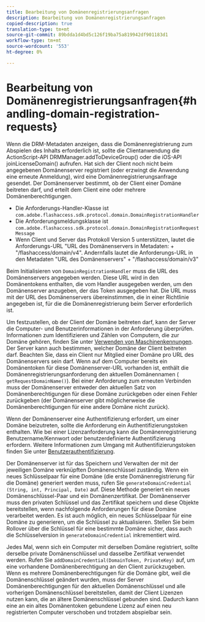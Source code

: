 ```yaml
---
title: Bearbeitung von Domänenregistrierungsanfragen
description: Bearbeitung von Domänenregistrierungsanfragen
copied-description: true
translation-type: tm+mt
source-git-commit: 89bdda1d4bd5c126f19ba75a819942df901183d1
workflow-type: tm+mt
source-wordcount: '553'
ht-degree: 0%

---
```



# Bearbeitung von Domänenregistrierungsanfragen{#handling-domain-registration-requests}

Wenn die DRM-Metadaten anzeigen, dass die Domänenregistrierung zum Abspielen des Inhalts erforderlich ist, sollte die Clientanwendung die ActionScript-API DRMManager.addToDeviceGroup() oder die iOS-API joinLicenseDomain() aufrufen. Hat sich der Client noch nicht beim angegebenen Domänenserver registriert (oder erzwingt die Anwendung eine erneute Anmeldung), wird eine Domänenregistrierungsanfrage gesendet. Der Domänenserver bestimmt, ob der Client einer Domäne beitreten darf, und erteilt dem Client eine oder mehrere Domänenberechtigungen.

* Die Anforderungs-Handler-Klasse ist `com.adobe.flashaccess.sdk.protocol.domain.DomainRegistrationHandler`
* Die Anforderungsmeldungsklasse ist `com.adobe.flashaccess.sdk.protocol.domain.DomainRegistrationRequestMessage`
* Wenn Client und Server das Protokoll Version 5 unterstützen, lautet die Anforderungs-URL &quot;URL des Domänenservers in Metadaten: + &quot;/flashaccess/domain/v4&quot;. Andernfalls lautet die Anforderungs-URL in den Metadaten &quot;URL des Domänenservers&quot; + &quot;/flashaccess/domain/v3&quot;

Beim Initialisieren von `DomainRegistrationHandler` muss die URL des Domänenservers angegeben werden. Diese URL wird in den Domänentokens enthalten, die vom Handler ausgegeben werden, um den Domänenserver anzugeben, der das Token ausgegeben hat. Die URL muss mit der URL des Domänenservers übereinstimmen, die in einer Richtlinie angegeben ist, für die die Domänenregistrierung beim Server erforderlich ist.

Um festzustellen, ob der Client der Domäne beitreten darf, kann der Server die Computer- und Benutzerinformationen in der Anforderung überprüfen. Informationen zum Identifizieren und Zählen von Computern, die zur Domäne gehören, finden Sie unter [Verwenden von Maschinenkennungen](../../aaxs-protecting-content/content-implementing-the-license-server/content-processing-aaxs-requests/content-using-machine-ids.md). Der Server kann auch bestimmen, welcher Domäne der Client beitreten darf. Beachten Sie, dass ein Client nur Mitglied einer Domäne pro URL des Domänenservers sein darf. Wenn auf dem Computer bereits ein Domänentoken für diese Domänenserver-URL vorhanden ist, enthält die Domänenregistrierungsanforderung den aktuellen Domänennamen ( `getRequestDomainName()`). Bei einer Anforderung zum erneuten Verbinden muss der Domänenserver entweder den aktuellen Satz von Domänenberechtigungen für diese Domäne zurückgeben oder einen Fehler zurückgeben (der Domänenserver gibt möglicherweise die Domänenberechtigungen für eine andere Domäne nicht zurück).

Wenn der Domänenserver eine Authentifizierung erfordert, um einer Domäne beizutreten, sollte die Anforderung ein Authentifizierungstoken enthalten. Wie bei einer Lizenzanforderung kann die Domänenregistrierung Benutzername/Kennwort oder benutzerdefinierte Authentifizierung erfordern. Weitere Informationen zum Umgang mit Authentifizierungstoken finden Sie unter [Benutzerauthentifizierung](../../aaxs-protecting-content/content-introduction/content-usage-rules/content-authentication/content-user-authentication.md).

Der Domänenserver ist für das Speichern und Verwalten der mit der jeweiligen Domäne verknüpften Domänenschlüssel zuständig. Wenn ein neues Schlüsselpaar für eine Domäne (die erste Domänenregistrierung für die Domäne) generiert werden muss, rufen Sie `generateDomainCredential` `(String, int, Principal, Date)` auf. Diese Methode generiert ein neues Domänenschlüssel-Paar und ein Domänenzertifikat. Der Domänenserver muss den privaten Schlüssel und das Zertifikat speichern und diese Objekte bereitstellen, wenn nachfolgende Anforderungen für diese Domäne verarbeitet werden. Es ist auch möglich, ein neues Schlüsselpaar für eine Domäne zu generieren, um die Schlüssel zu aktualisieren. Stellen Sie beim Rollover über die Schlüssel für eine bestimmte Domäne sicher, dass auch die Schlüsselversion in `generateDomainCredential` inkrementiert wird.

Jedes Mal, wenn sich ein Computer mit derselben Domäne registriert, sollte derselbe private Domänenschlüssel und dasselbe Zertifikat verwendet werden. Rufen Sie `addDomainCredential(DomainToken, PrivateKey)` auf, um eine vorhandene Domänenberechtigung an den Client zurückzugeben. Wenn es mehrere Domänenberechtigungen für die Domäne gibt, weil die Domänenschlüssel geändert wurden, muss der Server Domänenberechtigungen für den aktuellen Domänenschlüssel und alle vorherigen Domänenschlüssel bereitstellen, damit der Client Lizenzen nutzen kann, die an ältere Domänenschlüssel gebunden sind. Dadurch kann eine an ein altes Domänentoken gebundene Lizenz auf einen neu registrierten Computer verschoben und trotzdem abspielbar sein.
